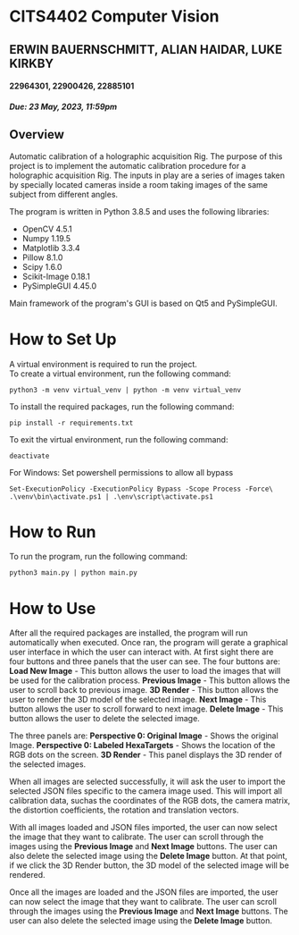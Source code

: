 # CITS4402 Computer Vision
## ERWIN BAUERNSCHMITT, ALIAN HAIDAR, LUKE KIRKBY
####    22964301, 22900426, 22885101
##### Due: 23 May, 2023, 11:59pm

## Overview
Automatic calibration of a holographic acquisition Rig. The purpose of this project is to implement the automatic calibration procedure for a holographic acquisition Rig. The inputs in play are a series of images taken by specially located cameras inside a room taking images of the same subject from different angles.

The program is written in Python 3.8.5 and uses the following libraries:
- OpenCV 4.5.1
- Numpy 1.19.5
- Matplotlib 3.3.4
- Pillow 8.1.0
- Scipy 1.6.0
- Scikit-Image 0.18.1
- PySimpleGUI 4.45.0

Main framework of the program's GUI is based on Qt5 and PySimpleGUI.

# How to Set Up

A virtual environment is required to run the project.\
To create a virtual environment, run the following command:
```
python3 -m venv virtual_venv | python -m venv virtual_venv
```
To install the required packages, run the following command:
```
pip install -r requirements.txt
```
To exit the virtual environment, run the following command:
```
deactivate
```
For Windows:
Set powershell permissions to allow all bypass
```
Set-ExecutionPolicy -ExecutionPolicy Bypass -Scope Process -Force\
.\venv\bin\activate.ps1 | .\env\script\activate.ps1
```

# How to Run

To run the program, run the following command:
```
python3 main.py | python main.py
```

# How to Use

After all the required packages are installed, the program will run automatically when executed. Once ran, the program will gerate a graphical user interface in which the user can interact with. At first sight there are four buttons and three panels that the user can see. The four buttons are:
**Load New Image** - This button allows the user to load the images that will be used for the calibration process.
**Previous Image** - This button allows the user to scroll back to previous image.
**3D Render** - This button allows the user to render the 3D model of the selected image.
**Next Image** - This button allows the user to scroll forward to next image.
**Delete Image** - This button allows the user to delete the selected image.

The three panels are:
**Perspective 0: Original Image** - Shows the original Image.
**Perspective 0: Labeled HexaTargets** - Shows the location of the RGB dots on the screen.
**3D Render** - This panel displays the 3D render of the selected images.

When all images are selected successfully, it will ask the user to import the selected JSON files specific to the camera image used. This will import all calibration data, suchas the coordinates of the RGB dots, the camera matrix, the distortion coefficients, the rotation and translation vectors.

With all images loaded and JSON files imported, the user can now select the image that they want to calibrate. The user can scroll through the images using the **Previous Image** and **Next Image** buttons. The user can also delete the selected image using the **Delete Image** button. At that point, if we click the 3D Render button, the 3D model of the selected image will be rendered.

Once all the images are loaded and the JSON files are imported, the user can now select the image that they want to calibrate. The user can scroll through the images using the **Previous Image** and **Next Image** buttons. The user can also delete the selected image using the **Delete Image** button.

